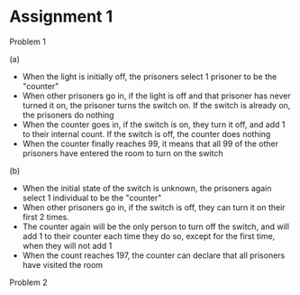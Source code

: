 # Assignment 1

Problem 1

(a) 
- When the light is initially off, the prisoners select 1 prisoner to be the "counter"
- When other prisoners go in, if the light is off and that prisoner has never turned it on, the prisoner turns the switch on. If the switch is already on, the prisoners do nothing
- When the counter goes in, if the switch is on, they turn it off, and add 1 to their internal count. If the switch is off, the counter does nothing
- When the counter finally reaches 99, it means that all 99 of the other prisoners have entered the room to turn on the switch

(b)
- When the initial state of the switch is unknown, the prisoners again select 1 individual to be the "counter"
- When other prisoners go in, if the switch is off, they can turn it on their first 2 times.
- The counter again will be the only person to turn off the switch, and will add 1 to their counter each time they do so, except for the first time, when they will not add 1
- When the count reaches 197, the counter can declare that all prisoners have visited the room


Problem 2


